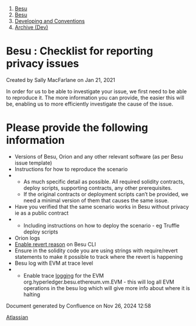 1. [Besu](index.html)
2. [Besu](Besu_22151173.html)
3. [Developing and Conventions](Developing-and-Conventions_22153909.html)
4. [Archive (Dev)](22154818.html)

# Besu : Checklist for reporting privacy issues

Created by Sally MacFarlane on Jan 21, 2021

In order for us to be able to investigate your issue, we first need to be able to reproduce it. The more information you can provide, the easier this will be, enabling us to more efficiently investigate the cause of the issue. 

# Please provide the following information

- Versions of Besu, Orion and any other relevant software (as per Besu issue template)
- Instructions for how to reproduce the scenario
- - As much specific detail as possible. All required solidity contracts, deploy scripts, supporting contracts, any other prerequisites.
  - If the original contracts or deployment scripts can’t be provided, we need a minimal version of them that causes the same issue.
- Have you verified that the same scenario works in Besu without privacy ie as a public contract
- - Including instructions on how to deploy the scenario - eg Truffle deploy scripts
- Orion logs
- [Enable revert reason](https://besu.hyperledger.org/en/stable/Reference/CLI/CLI-Syntax/#revert-reason-enabled) on Besu CLI
- Ensure in the solidity code you are using strings with require/revert statements to make it possible to track where the revert is happening
- Besu log with EVM at trace level
- - Enable trace [logging](https://besu.hyperledger.org/en/stable/HowTo/Monitor/Logging/) for the EVM org.hyperledger.besu.ethereum.vm.EVM - this will log all EVM operations in the besu log which will give more info about where it is halting

Document generated by Confluence on Nov 26, 2024 12:58

[Atlassian](http://www.atlassian.com/)
